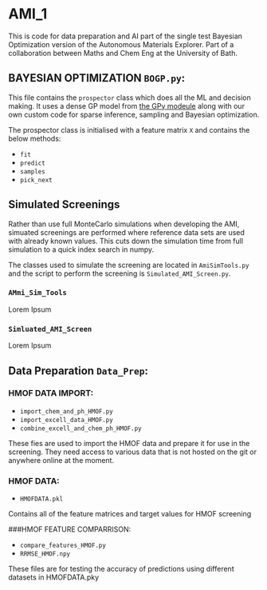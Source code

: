 # AMI_1
This is code for data preparation and AI part of the single test Bayesian Optimization version of the Autonomous Materials Explorer.
Part of a collaboration between Maths and Chem Eng at the University of Bath.

## BAYESIAN OPTIMIZATION `BOGP.py`:
This file contains the `prospector` class which does all the ML and decision making.
It uses a dense GP model from [the GPy modeule](https://github.com/SheffieldML/GPy) along with our own custom code for sparse inference, sampling and Bayesian optimization.

The prospector class is initialised with a feature matrix `X` and contains the below methods:
* `fit`
* `predict`
* `samples`
* `pick_next`

## Simulated Screenings
Rather than use full MonteCarlo simulations when developing the AMI, simuated screenings are performed where reference data sets are used with already known values.
This cuts down the simulation time from full simulation to a quick index search in numpy.

The classes used to simulate the screening are located in `AmiSimTools.py` and the script to perform the screening is `Simulated_AMI_Screen.py`.

### `AMmi_Sim_Tools`
Lorem Ipsum

### `Simluated_AMI_Screen`
Lorem Ipsum

## Data Preparation `Data_Prep`:
### HMOF DATA IMPORT: 
* `import_chem_and_ph_HMOF.py` 
* `import_excell_data_HMOF.py`
* `combine_excell_and_chem_ph_HMOF.py`

These fies are used to import the HMOF data and prepare it for use in the screening. They need access to various data that is not hosted on the git or anywhere online at the moment.

### HMOF DATA:
* `HMOFDATA.pkl` 

Contains all of the feature matrices and target values for HMOF screening

###HMOF FEATURE COMPARRISON:
* `compare_features_HMOF.py`
* `RRMSE_HMOF.npy`

These files are for testing the accuracy of predictions using different datasets in HMOFDATA.pky 
